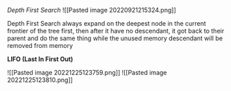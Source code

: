 
*Depth First Search*
![[Pasted image 20220921215324.png]]

Depth First Search always expand on the deepest node in the current frontier of the tree first, then after it have no descendant, it got back to their parent and do the same thing while the unused memory descendant will be removed from memory

**LIFO (Last In First Out)**

![[Pasted image 20221225123759.png]]
![[Pasted image 20221225123810.png]]